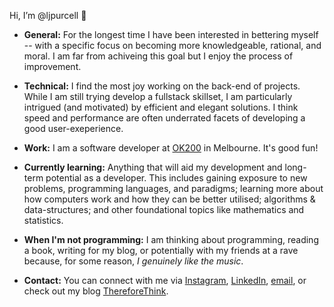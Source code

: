 Hi, I’m @ljpurcell 👋

- __General:__ For the longest time I have been interested in bettering myself -- with a specific focus on becoming more knowledgeable, rational, and moral. I am far from achiveing this goal but I enjoy the process of improvement.

- __Technical:__ I find the most joy working on the back-end of projects. While I am still trying develop a fullstack skillset, I am particularly intrigued (and motivated) by efficient and elegant solutions. I think speed and performance are often underrated facets of developing a good user-exeperience.

- __Work:__ I am a software developer at [OK200](https://ok200.net/) in Melbourne. It's good fun!

- __Currently learning:__ Anything that will aid my development and long-term potential as a developer. This includes gaining exposure to new problems, programming languages, and paradigms; learning more about how computers work and how they can be better utilised; algorithms & data-structures; and other foundational topics like mathematics and statistics.

- __When I'm not programming:__ I am thinking about programming, reading a book, writing for my blog, or potentially with my friends at a rave because, for some reason, _I genuinely like the music_.

- __Contact:__ You can connect with me via [Instagram](https://www.instagram.com/l.j.purcell/), [LinkedIn](https://www.linkedin.com/in/lyndon-purcell/), 
[email](mailto:ljpurcell.dev@gmail.com), or check out my blog [ThereforeThink](https://thereforethink.blog/).

